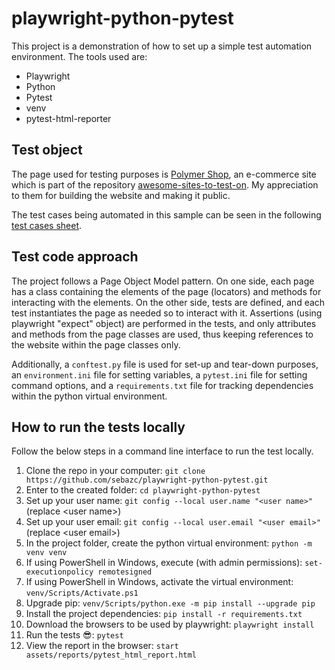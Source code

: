 # playwright-python-pytest
This project is a demonstration of how to set up a simple test automation environment. The tools used are:

* Playwright
* Python
* Pytest
* venv
* pytest-html-reporter

## Test object
The page used for testing purposes is [Polymer Shop](https://shop.polymer-project.org/), an e-commerce site which is part of the repository [awesome-sites-to-test-on](https://github.com/BMayhew/awesome-sites-to-test-on). My appreciation to them for building the website and making it public.

The test cases being automated in this sample can be seen in the following <a href="https://docs.google.com/spreadsheets/d/1Yw4RZhlJadAuDd0H-srGgfOUAO1_9h3NVO88YOhAWUQ/edit#gid=0" target="_blank">test cases sheet</a>.

## Test code approach
The project follows a Page Object Model pattern. On one side, each page has a class containing the elements of the page (locators) and methods for interacting with the elements. On the other side, tests are defined, and each test instantiates the page as needed so to interact with it. Assertions (using playwright "expect" object) are performed in the tests, and only attributes and methods from the page classes are used, thus keeping references to the website within the page classes only.

Additionally, a `conftest.py` file is used for set-up and tear-down purposes, an `environment.ini` file for setting variables, a `pytest.ini` file for setting command options, and a `requirements.txt` file for tracking dependencies within the python virtual environment.

## How to run the tests locally
Follow the below steps in a command line interface to run the test locally.

1. Clone the repo in your computer: `git clone https://github.com/sebazc/playwright-python-pytest.git`
1. Enter to the created folder: `cd playwright-python-pytest`
1. Set up your user name: `git config --local user.name "<user name>"` (replace \<user name\>)
1. Set up your user email: `git config --local user.email "<user email>"` (replace \<user email\>)
1. In the project folder, create the python virtual environment: `python -m venv venv`
1. If using PowerShell in Windows, execute (with admin permissions): `set-executionpolicy remotesigned`
1. If using PowerShell in Windows, activate the virtual environment: `venv/Scripts/Activate.ps1`
1. Upgrade pip: `venv/Scripts/python.exe -m pip install --upgrade pip`
1. Install the project dependencies: `pip install -r requirements.txt`
1. Download the browsers to be used by playwright: `playwright install`
1. Run the tests :sunglasses:: `pytest`
1. View the report in the browser: `start assets/reports/pytest_html_report.html`
